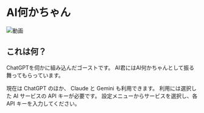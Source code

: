 # AI何かちゃん
![動画](./aisisteraichan.gif)
## これは何？
ChatGPTを伺かに組み込んだゴーストです。
AI君にはAI何かちゃんとして振る舞ってもらっています。

現在は ChatGPT のほか、 Claude と Gemini も利用できます。
利用には選択した AI サービスの API キーが必要です。
設定メニューからサービスを選択し、各 API キーを入力してください。
